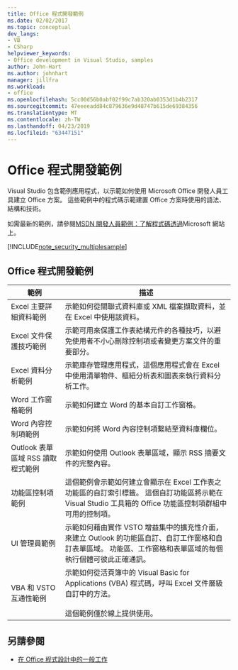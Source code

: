 ```yaml
---
title: Office 程式開發範例
ms.date: 02/02/2017
ms.topic: conceptual
dev_langs:
- VB
- CSharp
helpviewer_keywords:
- Office development in Visual Studio, samples
author: John-Hart
ms.author: johnhart
manager: jillfra
ms.workload:
- office
ms.openlocfilehash: 5cc00d56b0abf02f99c7ab320ab0353d1b4b2317
ms.sourcegitcommit: 47eeeeadd84c879636e9d48747b615de69384356
ms.translationtype: MT
ms.contentlocale: zh-TW
ms.lasthandoff: 04/23/2019
ms.locfileid: "63447151"
---
```

# <a name="office-development-samples"></a>Office 程式開發範例
  Visual Studio 包含範例應用程式，以示範如何使用 Microsoft Office 開發人員工具建立 Office 方案。 這些範例中的程式碼示範建置 Office 方案時使用的語法、結構和技術。

 如需最新的範例，請參閱[MSDN 開發人員範例：了解程式碼透過](http://go.microsoft.com/fwlink/?LinkID=248199)Microsoft 網站上。

 [!INCLUDE[note_security_multiplesample](../vsto/includes/note-security-multiplesample-md.md)]

## <a name="office-development-samples"></a>Office 程式開發範例

|範例|描述|
|------------|-----------------|
|Excel 主要詳細資料範例|示範如何從關聯式資料庫或 XML 檔案擷取資料，並在 Excel 中使用該資料。|
|Excel 文件保護技巧範例|示範可用來保護工作表結構元件的各種技巧，以避免使用者不小心刪除控制項或者變更方案文件的重要部分。|
|Excel 資料分析範例|示範庫存管理應用程式，這個應用程式會在 Excel 中使用清單物件、樞紐分析表和圖表來執行資料分析工作。|
|Word 工作窗格範例|示範如何建立 Word 的基本自訂工作窗格。|
|Word 內容控制項範例|示範如何將 Word 內容控制項繫結至資料庫欄位。|
|Outlook 表單區域 RSS 讀取程式範例|示範如何使用 Outlook 表單區域，顯示 RSS 摘要文件的完整內容。|
|功能區控制項範例|這個範例會示範如何建立會顯示在 Excel 工作表之功能區的自訂索引標籤。 這個自訂功能區將示範在 Visual Studio 工具箱的 Office 功能區控制項群組中可用的控制項。|
|UI 管理員範例|示範如何藉由實作 VSTO 增益集中的擴充性介面，來建立 Outlook 的功能區自訂、自訂工作窗格和自訂表單區域。 功能區、工作窗格和表單區域的每個執行個體可彼此正確通訊。|
|VBA 和 VSTO 互通性範例|示範如何從活頁簿中的 Visual Basic for Applications (VBA) 程式碼，呼叫 Excel 文件層級自訂中的方法。<br /><br /> 這個範例僅於線上提供使用。|

## <a name="see-also"></a>另請參閱
- [在 Office 程式設計中的一般工作](../vsto/common-tasks-in-office-programming.md)
